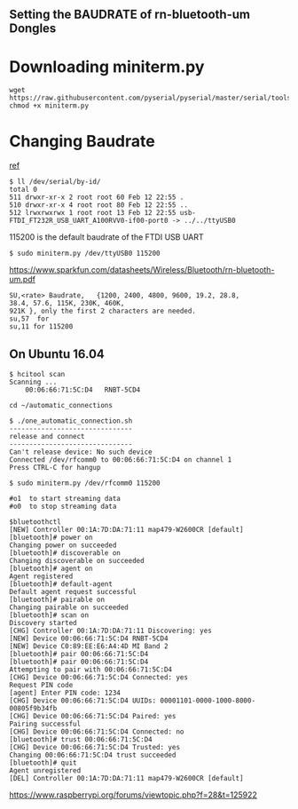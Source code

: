 Setting the BAUDRATE of rn-bluetooth-um Dongles
---


# Downloading miniterm.py

```
wget https://raw.githubusercontent.com/pyserial/pyserial/master/serial/tools/miniterm.py
chmod +x miniterm.py
```

# Changing Baudrate

[ref](https://github.com/mxochicale/decimus/tree/master/bluetooth#setting-up-the-bluesmirfs-baudrate)



```
$ ll /dev/serial/by-id/
total 0
511 drwxr-xr-x 2 root root 60 Feb 12 22:55 .
510 drwxr-xr-x 4 root root 80 Feb 12 22:55 ..
512 lrwxrwxrwx 1 root root 13 Feb 12 22:55 usb-FTDI_FT232R_USB_UART_A100RVV0-if00-port0 -> ../../ttyUSB0
```


115200 is the default baudrate of the FTDI USB UART
```
$ sudo miniterm.py /dev/ttyUSB0 115200
```



https://www.sparkfun.com/datasheets/Wireless/Bluetooth/rn-bluetooth-um.pdf
```
SU,<rate> Baudrate,   {1200, 2400, 4800, 9600, 19.2, 28.8,
38.4, 57.6, 115K, 230K, 460K,
921K }, only the first 2 characters are needed.   
su,57  for  
su,11 for 115200
```


## On Ubuntu 16.04

```
$ hcitool scan
Scanning ...
	00:06:66:71:5C:D4	RNBT-5CD4
```


```
cd ~/automatic_connections
```

```
$ ./one_automatic_connection.sh
-------------------------------
release and connect
-------------------------------
Can't release device: No such device
Connected /dev/rfcomm0 to 00:06:66:71:5C:D4 on channel 1
Press CTRL-C for hangup
```

```
$ sudo miniterm.py /dev/rfcomm0 115200

#o1  to start streaming data  
#o0  to stop streaming data
```















```
$bluetoothctl
[NEW] Controller 00:1A:7D:DA:71:11 map479-W2600CR [default]
[bluetooth]# power on
Changing power on succeeded
[bluetooth]# discoverable on
Changing discoverable on succeeded
[bluetooth]# agent on
Agent registered
[bluetooth]# default-agent
Default agent request successful
[bluetooth]# pairable on
Changing pairable on succeeded
[bluetooth]# scan on
Discovery started
[CHG] Controller 00:1A:7D:DA:71:11 Discovering: yes
[NEW] Device 00:06:66:71:5C:D4 RNBT-5CD4
[NEW] Device C0:89:EE:E6:A4:4D MI Band 2
[bluetooth]# pair 00:06:66:71:5C:D4
[bluetooth]# pair 00:06:66:71:5C:D4
Attempting to pair with 00:06:66:71:5C:D4
[CHG] Device 00:06:66:71:5C:D4 Connected: yes
Request PIN code
[agent] Enter PIN code: 1234
[CHG] Device 00:06:66:71:5C:D4 UUIDs: 00001101-0000-1000-8000-00805f9b34fb
[CHG] Device 00:06:66:71:5C:D4 Paired: yes
Pairing successful
[CHG] Device 00:06:66:71:5C:D4 Connected: no
[bluetooth]# trust 00:06:66:71:5C:D4
[CHG] Device 00:06:66:71:5C:D4 Trusted: yes
Changing 00:06:66:71:5C:D4 trust succeeded
[bluetooth]# quit
Agent unregistered
[DEL] Controller 00:1A:7D:DA:71:11 map479-W2600CR [default]
```

https://www.raspberrypi.org/forums/viewtopic.php?f=28&t=125922

